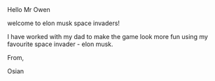 ##

Hello Mr Owen

welcome to elon musk space invaders! 

I have worked with my dad to make the game look more fun using my favourite space invader - elon musk.

From,

Osian